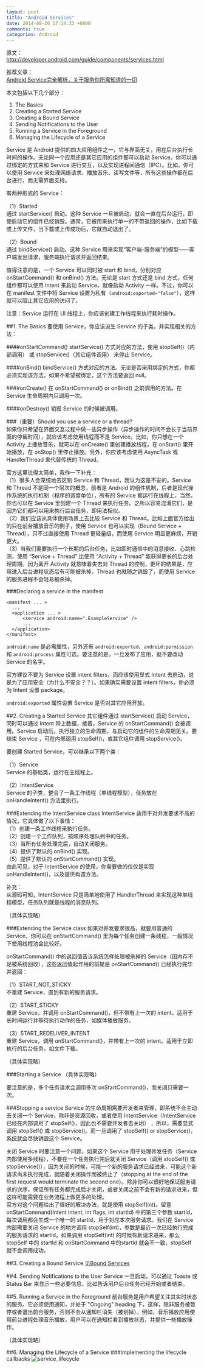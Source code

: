 ```yaml
---
layout: post
title: "Android Services"
date: 2014-08-26 17:14:33 +0800
comments: true
categories: Android
---
```

原文：  
<http://developer.android.com/guide/components/services.html>

推荐文章：  
[Android Service完全解析，关于服务你所需知道的一切](http://blog.csdn.net/guolin_blog/article/details/11952435)

本文包括以下几个部分：  
1. The Basics  
2. Creating a Started Service  
3. Creating a Bound Service  
4. Sending Notifications to the User  
5. Running a Service in the Foreground  
6. Managing the Lifecycle of a Service  
<!--more-->

Service 是 Android 提供的四大应用组件之一，它与界面无关，用在后台执行长时间的操作。无论同一个应用还是其它应用的组件都可以启动 Service。你可以通过绑定的方式来和 Service 进行交互，以及实现进程间通信（IPC）。比如，你可以使用 Service 来处理网络请求、播放音乐、读写文件等，所有这些操作都在后台进行，而无需界面支持。

有两种形式的 Service：

（1）Started  
通过 startService() 启动。这种 Service 一旦被启动，就会一直在后台运行，即使启动它的组件已经销毁。通常，它被用来执行单一的不带返回的操作，比如下载或上传文件，当下载或上传成功后，它就自动退出了。 

（2）Bound  
通过 bindService() 启动。这种 Service 用来实现“客户端-服务端”的模型——客户端发出请求，服务端执行请求并返回结果。

值得注意的是，一个 Service 可以同时被 start 和 bind，分别对应 onStartCommand() 和 onBind() 方法。无论是 start 方式还是 bind 方式，任何组件都可以使用 Intent 来启动 Service，就像启动 Activity 一样。不过，你可以在 manifest 文件中将 Service 设置为私有（`android:exported="false"`），这样就可以阻止其它应用的访问了。

注意：Service 运行在 UI 线程上，你应该创建工作线程来执行耗时操作。

##1. The Basics
要使用 Service，你应该派生 Service 的子类，并实现相关的方法：

####onStartCommand()
startService() 方式对应的方法，使用 stopSelf()（内部调用） 或 stopService()（其它组件调用） 来停止 Service。

####onBind()
bindService() 方式对应的方法。无论是否采用绑定的方式，你都必须实现该方法，如果不希望被绑定，这个方法要返回 null。

####onCreate()
在 onStartCommand() or onBind() 之前调用的方法。在 Service 生命周期内只调用一次。

####onDestroy()
销毁 Service 的时候被调用。

###（重要）Should you use a service or a thread?   
如果你只希望在界面交互过程中做一些异步操作（异步操作的时间不会长于当前界面的停留时间），就应该考虑使用线程而不是 Service。比如，你只想在一个 Activity 上播放音乐，就可以在 onCreate() 里创建播放线程，在 onStart() 里开始播放，在 onStop() 里停止播放。另外，你应该考虑使用 AsyncTask 或 HandlerThread 来代替传统的 Thread。 
 
官方这里说得太简单，我作一下补充：  
（1）很多人会笼统地去区别 Service 和 Thread，我认为这是不妥的。Service 和 Thread 不是同一个层次的概念，前者是 Android 的组件机制，后者是现代操作系统的执行机制（程序的调度单位），所有的 Service 都运行在线程上，当然，你也可以在 Service 里创建一个 Thread 来执行任务。之所以容易混淆它们，是因为它们都可以用来执行后台任务，即用法相似。  
（2）我们应该从具体使用场景上去比较 Service 和 Thread。比如上面官方给出的只在前台播放音乐的例子，使用 Service 也可以实现（Bound Service + Thread），只不过直接使用 Thread 更轻量级，而使用 Service 明显更麻烦，开销更大。  
（3）当我们需要执行一个长期的后台任务，比如即时通信中的消息接收、心跳检测，使用 “Service + Thread” 比使用 “Activity + Thread” 能获得更长的后台处理周期。因为离开 Activity 就意味着失去对 Thread 的控制，更坏的结果是，应用进入后台进程状态后有可能被杀掉，Thread 也就随之销毁了，而使用 Service 的服务进程不会轻易被杀掉。

###Declaring a service in the manifest
```
<manifest ... >
  ...
  <application ... >
      <service android:name=".ExampleService" />
      ...
  </application>
</manifest>
```
`android:name` 是必需属性，另外还有 `android:exported`、`android:permission` 和 `android:process` 属性可选。要注意的是，一旦发布了应用，就不要改动 Service 的名字。

官方建议不要为 Service 设置 intent filters，而应该使用显式 Intent 去启动，说是为了应用安全（为什么不安全？？）。如果确实需要设置 intent filters，你必须为 Intent 设置 package。

`android:exported` 属性设置 Service 是否对其它应用开放。


##2. Creating a Started Service
其它组件通过 startService() 启动 Service，同时可以通过 Intent 带上数据，接着，Service 的 onStartCommand() 会被调用。Service 启动后，执行独立的生命周期，与启动它的组件的生命周期无关。要结束 Service ，可在内部调用 stopSelf()，或其它组件调用 stopService()。

要创建 Started Service，可以继承以下两个类：

（1）Service  
Service 的基础类，运行在主线程上。

（2）IntentService  
Service 的子类，整合了一条工作线程（单线程模型），任务放在 onHandleIntent() 方法里执行。

###Extending the IntentService class
IntentService 适用于对并发要求不高的情况，它具体做了以下事情：  
（1）创建一条工作线程来执行任务。  
（2）创建一个工作队列，按顺序处理队列中的任务。  
（3）当所有任务处理完后，自动关闭服务。  
（4）提供了默认的 onBind() 实现。  
（5）提供了默认的 onStartCommand() 实现。  
由此可见，对于 IntentService 的使用，你需要做的仅仅是实现 onHandleIntent()，以及提供构造方法。

补充：  
从源码可知，IntentService 只是简单地使用了 HandlerThread 来实现这种单线程模型，任务队列就是线程的消息队列。

（具体实现略）

###Extending the Service class
如果对并发要求很高，就要用普通的 Service，你可以在 onStartCommand() 里为每个任务创建一条线程，一般情况下使用线程池会比较好。

onStartCommand() 中的返回值告诉系统怎样处理被杀掉的 Service（因内存不足被系统回收），这些返回值起作用的前提是 onStartCommand() 已经执行完毕并返回：

（1）START_NOT_STICKY  
不重建 Service，直到有新的服务请求。

（2）START_STICKY  
重建 Service，并调用 onStartCommand()，但不带有上一次的 intent。适用于长时间运行并等待执行动作的任务，如媒体播放服务。

（3）START_REDELIVER_INTENT  
重建 Service，调用 onStartCommand()，并带有上一次的 intent。适用于立即执行的后台任务，如文件下载。

（具体实现略）

###Starting a Service
（具体实现略）

要注意的是，多个任务请求会调用多次 onStartCommand()，而关闭只需要一次。

###Stopping a service
Service 的生命周期需要开发者来管理，即系统不会主动去关闭一个 Service，除非是资源回收，或者使用 IntentService（IntentService 已经在内部调用了 stopSelf()，因此也不需要开发者去关闭）
，所以，需要显式调用 stopSelf() 或 stopService()。而一旦调用了 stopSelf() or stopService()，系统就会尽快销毁这个 Service。

关闭 Service 时要注意一个问题，如果这个 Service 用于处理并发任务（Service 内部使用多线程），不要在一个任务执行完后就关闭 Service（调用 stopSelf() 或 stopService()），因为关闭的时候，可能一个新的服务请求已经进来，可能这个新请求尚未执行完成，就随着关闭操作而被终止了（stopping at the end of the first request would terminate the second one）。除非你可以很好地保证服务请求的次序，保证所有任务都完成后才关闭，或者关闭之前不会有新的请求进来，但这样可能需要在业务流程上做更多的处理。  
官方对这个问题给出了很好的解决办法，就是使用 stopSelf(int)。留意 onStartCommand(Intent intent, int flags, int startId) 中的第三个参数 startId，每次调用都会生成一个唯一的 startId，用于对应本次服务请求。我们在 Service 内部需要关闭 Service 的地方调用 stopSelf(int)，参数是最近一次已经执行完成的服务请求的 startId。如果调用 stopSelf(int) 的时候有新请求进来，那么 stopSelf 中的 startId 和 onStartCommand 中的startId 就会不一致，stopSelf 就不会调用成功。

##3. Creating a Bound Service
见[Bound Services](http://blog.xuanxi.me/blog/2014/08/28/android-bound-services/)

##4. Sending Notifications to the User
Service 一旦启动，可以通过 Toaste 或 Status Bar 来显示一些必要信息，比如告诉用户后台任务已经开始或者结束。

##5. Running a Service in the Foreground
前台服务是用户希望关注其实时状态的服务。它必须使用通知，并处于 "Ongoing" heading 下，这样，除非服务被暂停或者退出前台服务，否则不会从通知栏消失（被划掉）。例如，音乐播放应用使用前台进程处理音乐播放，用户可以在通知栏看到播放状态，并提供一些播放操作。

（具体实现略）

##6. Managing the Lifecycle of a Service
###Implementing the lifecycle callbacks
![service_lifecycle](/images/service_lifecycle.png)
